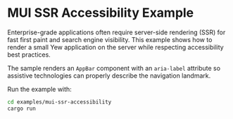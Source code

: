 # MUI SSR Accessibility Example

Enterprise-grade applications often require server-side rendering (SSR) for
fast first paint and search engine visibility.  This example shows how to
render a small Yew application on the server while respecting accessibility
best practices.

The sample renders an `AppBar` component with an `aria-label` attribute so
assistive technologies can properly describe the navigation landmark.

Run the example with:

```bash
cd examples/mui-ssr-accessibility
cargo run
```
